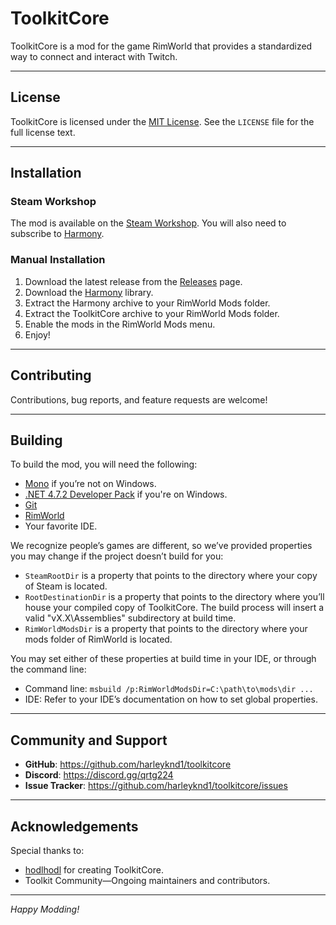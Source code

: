 # ToolkitCore

ToolkitCore is a mod for the game RimWorld that provides a standardized way to connect and interact with Twitch.

---

## License

ToolkitCore is licensed under the [MIT License](https://opensource.org/licenses/MIT).
See the `LICENSE` file for the full license text.

---

## Installation

### Steam Workshop

The mod is available on the [Steam Workshop](https://steamcommunity.com/sharedfiles/filedetails/?id=3013877477). You
will also need to subscribe to [Harmony](https://steamcommunity.com/workshop/filedetails/?id=2009463077).

### Manual Installation

1. Download the latest release from the [Releases](https://github.com/harleyknd1/toolkitcore/releases) page.
2. Download the [Harmony](https://github.com/pardeike/HarmonyRimWorld/releases) library.
3. Extract the Harmony archive to your RimWorld Mods folder.
4. Extract the ToolkitCore archive to your RimWorld Mods folder.
5. Enable the mods in the RimWorld Mods menu.
6. Enjoy!

---

## Contributing

Contributions, bug reports, and feature requests are welcome!

---

## Building

To build the mod, you will need the following:

- [Mono](https://www.mono-project.com/download/stable/) if you’re not on Windows.
- [.NET 4.7.2 Developer Pack](https://dotnet.microsoft.com/en-us/download/dotnet-framework/net472) if you're on Windows.
- [Git](https://git-scm.com/downloads)
- [RimWorld](https://rimworldgame.com/)
- Your favorite IDE.

We recognize people’s games are different, so we’ve provided properties you may change if the project doesn’t build for
you:

- `SteamRootDir` is a property that points to the directory where your copy of Steam is located.
- `RootDestinationDir` is a property that points to the directory where you’ll house your compiled copy of ToolkitCore. The build process will insert a valid "vX.X\Assemblies" subdirectory at build time.
- `RimWorldModsDir` is a property that points to the directory where your mods folder of RimWorld is located.

You may set either of these properties at build time in your IDE, or through the command line:

- Command line: `msbuild /p:RimWorldModsDir=C:\path\to\mods\dir ...`
- IDE: Refer to your IDE’s documentation on how to set global properties.

---

## Community and Support

- **GitHub**: https://github.com/harleyknd1/toolkitcore
- **Discord**: https://discord.gg/qrtg224
- **Issue Tracker**: https://github.com/harleyknd1/toolkitcore/issues

---

## Acknowledgements

Special thanks to:
- [hodlhodl](https://github.com/hodlhodl1132) for creating ToolkitCore.
- Toolkit Community—Ongoing maintainers and contributors.

---

*Happy Modding!*
